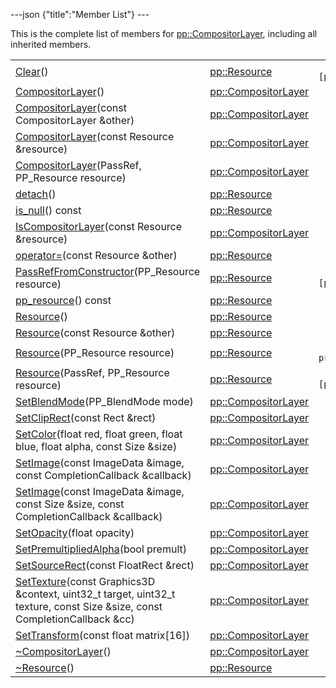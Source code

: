 ---json {"title":"Member List"} ---

This is the complete list of members for <a href="/docs/native-client/pepper_stable/cpp/classpp_1_1_compositor_layer/" class="el">pp::CompositorLayer</a>, including all inherited members.

<table><tbody><tr class="odd"><td><a href="/docs/native-client/pepper_stable/cpp/classpp_1_1_resource#ad4016f37d3022863ca0188acb26ac9c4" class="el">Clear</a>()</td><td><a href="/docs/native-client/pepper_stable/cpp/classpp_1_1_resource/" class="el">pp::Resource</a></td><td><code> [protected]</code></td></tr><tr class="even"><td><a href="/docs/native-client/pepper_stable/cpp/classpp_1_1_compositor_layer#a9666ec00c4436b55a72e5d40aa3dc7b6" class="el">CompositorLayer</a>()</td><td><a href="/docs/native-client/pepper_stable/cpp/classpp_1_1_compositor_layer/" class="el">pp::CompositorLayer</a></td><td></td></tr><tr class="odd"><td><a href="/docs/native-client/pepper_stable/cpp/classpp_1_1_compositor_layer#accac5a185f09a0090eb646593714358a" class="el">CompositorLayer</a>(const CompositorLayer &amp;other)</td><td><a href="/docs/native-client/pepper_stable/cpp/classpp_1_1_compositor_layer/" class="el">pp::CompositorLayer</a></td><td></td></tr><tr class="even"><td><a href="/docs/native-client/pepper_stable/cpp/classpp_1_1_compositor_layer#a93dea71aef9af347d0198f80ba59df77" class="el">CompositorLayer</a>(const Resource &amp;resource)</td><td><a href="/docs/native-client/pepper_stable/cpp/classpp_1_1_compositor_layer/" class="el">pp::CompositorLayer</a></td><td><code> [explicit]</code></td></tr><tr class="odd"><td><a href="/docs/native-client/pepper_stable/cpp/classpp_1_1_compositor_layer#aa8c5c916890ad4df1bb5a9f602d1be72" class="el">CompositorLayer</a>(PassRef, PP_Resource resource)</td><td><a href="/docs/native-client/pepper_stable/cpp/classpp_1_1_compositor_layer/" class="el">pp::CompositorLayer</a></td><td></td></tr><tr class="even"><td><a href="/docs/native-client/pepper_stable/cpp/classpp_1_1_resource#a81b9246381bdddacca3ac25f6ded2bfd" class="el">detach</a>()</td><td><a href="/docs/native-client/pepper_stable/cpp/classpp_1_1_resource/" class="el">pp::Resource</a></td><td></td></tr><tr class="odd"><td><a href="/docs/native-client/pepper_stable/cpp/classpp_1_1_resource#a859068e34cdc2dc0b78754c255323aa9" class="el">is_null</a>() const</td><td><a href="/docs/native-client/pepper_stable/cpp/classpp_1_1_resource/" class="el">pp::Resource</a></td><td><code> [inline]</code></td></tr><tr class="even"><td><a href="/docs/native-client/pepper_stable/cpp/classpp_1_1_compositor_layer#a7223bd5964107f9a905a77aa37047c8d" class="el">IsCompositorLayer</a>(const Resource &amp;resource)</td><td><a href="/docs/native-client/pepper_stable/cpp/classpp_1_1_compositor_layer/" class="el">pp::CompositorLayer</a></td><td><code> [static]</code></td></tr><tr class="odd"><td><a href="/docs/native-client/pepper_stable/cpp/classpp_1_1_resource#aaf808a98bdaa7998d82e19514aa87423" class="el">operator=</a>(const Resource &amp;other)</td><td><a href="/docs/native-client/pepper_stable/cpp/classpp_1_1_resource/" class="el">pp::Resource</a></td><td></td></tr><tr class="even"><td><a href="/docs/native-client/pepper_stable/cpp/classpp_1_1_resource#a3eda014529127a818df8d5bb5ec2fdf0" class="el">PassRefFromConstructor</a>(PP_Resource resource)</td><td><a href="/docs/native-client/pepper_stable/cpp/classpp_1_1_resource/" class="el">pp::Resource</a></td><td><code> [protected]</code></td></tr><tr class="odd"><td><a href="/docs/native-client/pepper_stable/cpp/classpp_1_1_resource#a46a6123de0b007ad3fcb6f666534ccb4" class="el">pp_resource</a>() const</td><td><a href="/docs/native-client/pepper_stable/cpp/classpp_1_1_resource/" class="el">pp::Resource</a></td><td><code> [inline]</code></td></tr><tr class="even"><td><a href="/docs/native-client/pepper_stable/cpp/classpp_1_1_resource#a56679e93a58101c8dce5dc510811a094" class="el">Resource</a>()</td><td><a href="/docs/native-client/pepper_stable/cpp/classpp_1_1_resource/" class="el">pp::Resource</a></td><td></td></tr><tr class="odd"><td><a href="/docs/native-client/pepper_stable/cpp/classpp_1_1_resource#ab0f664099ca06367180f220ea7e0b831" class="el">Resource</a>(const Resource &amp;other)</td><td><a href="/docs/native-client/pepper_stable/cpp/classpp_1_1_resource/" class="el">pp::Resource</a></td><td></td></tr><tr class="even"><td><a href="/docs/native-client/pepper_stable/cpp/classpp_1_1_resource#a555de93fdf4793f7db1183bf71d20580" class="el">Resource</a>(PP_Resource resource)</td><td><a href="/docs/native-client/pepper_stable/cpp/classpp_1_1_resource/" class="el">pp::Resource</a></td><td><code> [explicit, protected]</code></td></tr><tr class="odd"><td><a href="/docs/native-client/pepper_stable/cpp/classpp_1_1_resource#a907d3d6b7e292587c8cb9ff30d0a418d" class="el">Resource</a>(PassRef, PP_Resource resource)</td><td><a href="/docs/native-client/pepper_stable/cpp/classpp_1_1_resource/" class="el">pp::Resource</a></td><td><code> [protected]</code></td></tr><tr class="even"><td><a href="/docs/native-client/pepper_stable/cpp/classpp_1_1_compositor_layer#a5a778db6f1685c638f874493712f901a" class="el">SetBlendMode</a>(PP_BlendMode mode)</td><td><a href="/docs/native-client/pepper_stable/cpp/classpp_1_1_compositor_layer/" class="el">pp::CompositorLayer</a></td><td></td></tr><tr class="odd"><td><a href="/docs/native-client/pepper_stable/cpp/classpp_1_1_compositor_layer#ada122da8347b677780971404a32ab3e1" class="el">SetClipRect</a>(const Rect &amp;rect)</td><td><a href="/docs/native-client/pepper_stable/cpp/classpp_1_1_compositor_layer/" class="el">pp::CompositorLayer</a></td><td></td></tr><tr class="even"><td><a href="/docs/native-client/pepper_stable/cpp/classpp_1_1_compositor_layer#a287280d4de4751d6402fbc0a99f66927" class="el">SetColor</a>(float red, float green, float blue, float alpha, const Size &amp;size)</td><td><a href="/docs/native-client/pepper_stable/cpp/classpp_1_1_compositor_layer/" class="el">pp::CompositorLayer</a></td><td></td></tr><tr class="odd"><td><a href="/docs/native-client/pepper_stable/cpp/classpp_1_1_compositor_layer#a10ed72ce036d1a4c506850139dc4cb8d" class="el">SetImage</a>(const ImageData &amp;image, const CompletionCallback &amp;callback)</td><td><a href="/docs/native-client/pepper_stable/cpp/classpp_1_1_compositor_layer/" class="el">pp::CompositorLayer</a></td><td></td></tr><tr class="even"><td><a href="/docs/native-client/pepper_stable/cpp/classpp_1_1_compositor_layer#a4f7720cf49b3ae6c67e1d66361ba10ae" class="el">SetImage</a>(const ImageData &amp;image, const Size &amp;size, const CompletionCallback &amp;callback)</td><td><a href="/docs/native-client/pepper_stable/cpp/classpp_1_1_compositor_layer/" class="el">pp::CompositorLayer</a></td><td></td></tr><tr class="odd"><td><a href="/docs/native-client/pepper_stable/cpp/classpp_1_1_compositor_layer#a9b7cc79b29fcfa6cb249ae1bb9f0258f" class="el">SetOpacity</a>(float opacity)</td><td><a href="/docs/native-client/pepper_stable/cpp/classpp_1_1_compositor_layer/" class="el">pp::CompositorLayer</a></td><td></td></tr><tr class="even"><td><a href="/docs/native-client/pepper_stable/cpp/classpp_1_1_compositor_layer#a21e927dbcdfdd33608f662951decc913" class="el">SetPremultipliedAlpha</a>(bool premult)</td><td><a href="/docs/native-client/pepper_stable/cpp/classpp_1_1_compositor_layer/" class="el">pp::CompositorLayer</a></td><td></td></tr><tr class="odd"><td><a href="/docs/native-client/pepper_stable/cpp/classpp_1_1_compositor_layer#ac5686c87e1b2c683b3b5f1c1fac27040" class="el">SetSourceRect</a>(const FloatRect &amp;rect)</td><td><a href="/docs/native-client/pepper_stable/cpp/classpp_1_1_compositor_layer/" class="el">pp::CompositorLayer</a></td><td></td></tr><tr class="even"><td><a href="/docs/native-client/pepper_stable/cpp/classpp_1_1_compositor_layer#a758f644c0ce8f5203d2788ca77c99826" class="el">SetTexture</a>(const Graphics3D &amp;context, uint32_t target, uint32_t texture, const Size &amp;size, const CompletionCallback &amp;cc)</td><td><a href="/docs/native-client/pepper_stable/cpp/classpp_1_1_compositor_layer/" class="el">pp::CompositorLayer</a></td><td></td></tr><tr class="odd"><td><a href="/docs/native-client/pepper_stable/cpp/classpp_1_1_compositor_layer#a1c3c017389c63792f2e69408c3cd9346" class="el">SetTransform</a>(const float matrix[16])</td><td><a href="/docs/native-client/pepper_stable/cpp/classpp_1_1_compositor_layer/" class="el">pp::CompositorLayer</a></td><td></td></tr><tr class="even"><td><a href="/docs/native-client/pepper_stable/cpp/classpp_1_1_compositor_layer#a612e4be9de4ad166199629c3bee2fca6" class="el">~CompositorLayer</a>()</td><td><a href="/docs/native-client/pepper_stable/cpp/classpp_1_1_compositor_layer/" class="el">pp::CompositorLayer</a></td><td></td></tr><tr class="odd"><td><a href="/docs/native-client/pepper_stable/cpp/classpp_1_1_resource#a081165265e2bd8217eaa2be2aeeb3aa3" class="el">~Resource</a>()</td><td><a href="/docs/native-client/pepper_stable/cpp/classpp_1_1_resource/" class="el">pp::Resource</a></td><td><code> [virtual]</code></td></tr></tbody></table>

